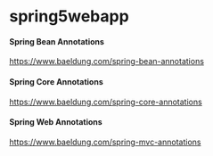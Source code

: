 # spring5webapp

#### Spring Bean Annotations
https://www.baeldung.com/spring-bean-annotations

#### Spring Core Annotations
https://www.baeldung.com/spring-core-annotations

#### Spring Web Annotations
https://www.baeldung.com/spring-mvc-annotations


